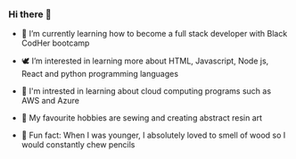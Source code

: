 ### Hi there 👋

- 🦋 I’m currently learning how to become a full stack developer with Black CodHer bootcamp
- 🕊 I’m interested in learning more about HTML, Javascript, Node js, React and python programming languages
- 🥂 I'm intrested in learning about cloud computing programs such as AWS and Azure
- 🌸 My favourite hobbies are sewing and creating abstract resin art

- 🌹 Fun fact: When I was younger, I absolutely loved to smell of wood so I would constantly chew pencils 
